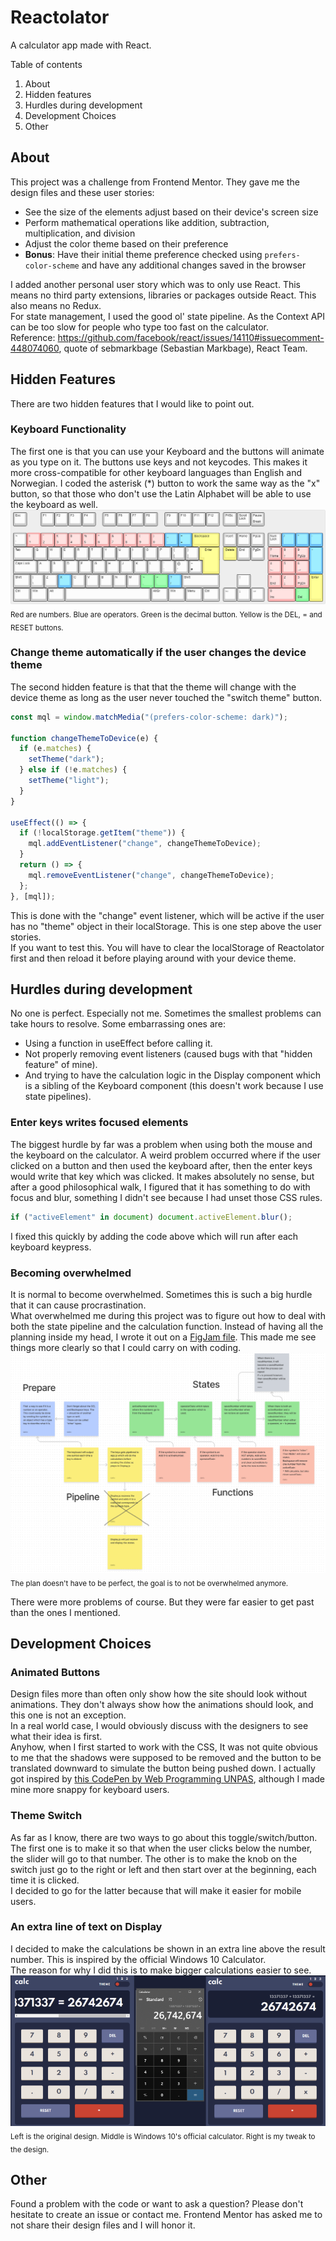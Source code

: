 # Reactolator

A calculator app made with React.

Table of contents

1. About
2. Hidden features
3. Hurdles during development
4. Development Choices
5. Other

## About

This project was a challenge from Frontend Mentor. They gave me the design files and these user stories:

- See the size of the elements adjust based on their device's screen size
- Perform mathematical operations like addition, subtraction, multiplication, and division
- Adjust the color theme based on their preference
- **Bonus**: Have their initial theme preference checked using `prefers-color-scheme` and have any additional changes saved in the browser

I added another personal user story which was to only use React. This means no third party extensions, libraries or packages outside React. This also means no Redux.  
For state management, I used the good ol' state pipeline. As the Context API can be too slow for people who type too fast on the calculator.  
Reference: https://github.com/facebook/react/issues/14110#issuecomment-448074060, quote of sebmarkbage (Sebastian Markbage), React Team.

## Hidden Features

There are two hidden features that I would like to point out.

### Keyboard Functionality

The first one is that you can use your Keyboard and the buttons will animate as you type on it. The buttons use keys and not keycodes. This makes it more cross-compatible for other keyboard languages than English and Norwegian. I coded the asterisk (\*) button to work the same way as the "x" button, so that those who don't use the Latin Alphabet will be able to use the keyboard as well.
![Keyboard Layout image](/screenshots/keyboard-layout.png?raw=true "Keyboard hotkeys for most languages that use the Latin alphabet")
<sub>Red are numbers. Blue are operators. Green is the decimal button. Yellow is the DEL, = and RESET buttons.</sub>

### Change theme automatically if the user changes the device theme

The second hidden feature is that that the theme will change with the device theme as long as the user never touched the "switch theme" button.

```jsx
const mql = window.matchMedia("(prefers-color-scheme: dark)");

function changeThemeToDevice(e) {
  if (e.matches) {
    setTheme("dark");
  } else if (!e.matches) {
    setTheme("light");
  }
}

useEffect(() => {
  if (!localStorage.getItem("theme")) {
    mql.addEventListener("change", changeThemeToDevice);
  }
  return () => {
    mql.removeEventListener("change", changeThemeToDevice);
  };
}, [mql]);
```

This is done with the "change" event listener, which will be active if the user has no "theme" object in their localStorage. This is one step above the user stories.  
If you want to test this. You will have to clear the localStorage of Reactolator first and then reload it before playing around with your device theme.

## Hurdles during development

No one is perfect. Especially not me. Sometimes the smallest problems can take hours to resolve. Some embarrassing ones are:

- Using a function in useEffect before calling it.
- Not properly removing event listeners (caused bugs with that "hidden feature" of mine).
- And trying to have the calculation logic in the Display component which is a sibling of the Keyboard component (this doesn't work because I use state pipelines).

### Enter keys writes focused elements

The biggest hurdle by far was a problem when using both the mouse and the keyboard on the calculator. A weird problem occurred where if the user clicked on a button and then used the keyboard after, then the enter keys would write that key which was clicked. It makes absolutely no sense, but after a good philosophical walk, I figured that it has something to do with focus and blur, something I didn't see because I had unset those CSS rules.

```jsx
if ("activeElement" in document) document.activeElement.blur();
```

I fixed this quickly by adding the code above which will run after each keyboard keypress.

### Becoming overwhelmed

It is normal to become overwhelmed. Sometimes this is such a big hurdle that it can cause procrastination.  
What overwhelmed me during this project was to figure out how to deal with both the state pipeline and the calculation function. Instead of having all the planning inside my head, I wrote it out on a [FigJam file](https://www.figma.com/file/AsdXLM9VHS3JiSANRDBVuW/ractolator-planning?node-id=0%3A1). This made me see things more clearly so that I could carry on with coding.
![The FigJam plan](/screenshots/figjam-plan.png?raw=true "No one needs all this in their head. Just write it out!")
<sub>The plan doesn't have to be perfect, the goal is to not be overwhelmed anymore.</sub>

There were more problems of course. But they were far easier to get past than the ones I mentioned.

## Development Choices

### Animated Buttons

Design files more than often only show how the site should look without animations. They don't always show how the animations should look, and this one is not an exception.  
In a real world case, I would obviously discuss with the designers to see what their idea is first.  
Anyhow, when I first started to work with the CSS, It was not quite obvious to me that the shadows were supposed to be removed and the button to be translated downward to simulate the button being pushed down. I actually got inspired by [this CodePen by Web Programming UNPAS](https://codepen.io/webprogrammingunpas/pen/wpNKdP), although I made mine more snappy for keyboard users.

### Theme Switch

As far as I know, there are two ways to go about this toggle/switch/button. The first one is to make it so that when the user clicks below the number, the slider will go to that number. The other is to make the knob on the switch just go to the right or left and then start over at the beginning, each time it is clicked.  
I decided to go for the latter because that will make it easier for mobile users.

### An extra line of text on Display

I decided to make the calculations be shown in an extra line above the result number. This is inspired by the official Windows 10 Calculator.  
The reason for why I did this is to make bigger calculations easier to see.
![Improved Display](/screenshots/calculator-display.png?raw=true "My improved display compared to the original")
<sub>Left is the original design. Middle is Windows 10's official calculator. Right is my tweak to the design.</sub>

## Other

Found a problem with the code or want to ask a question? Please don't hesitate to create an issue or contact me.
Frontend Mentor has asked me to not share their design files and I will honor it.
